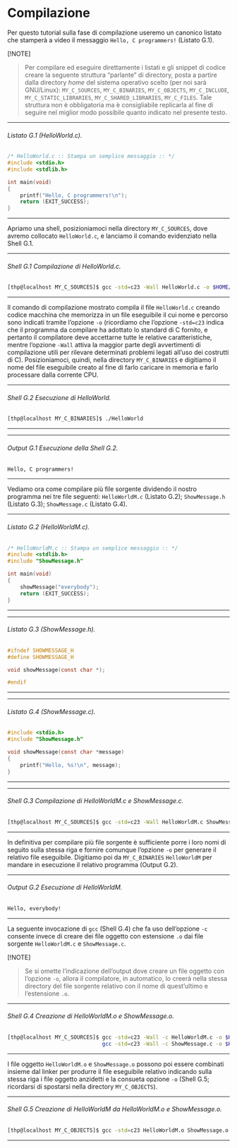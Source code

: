 # Compilazione

Per questo tutorial sulla fase di compilazione useremo un canonico listato che stamperà a video il messaggio `Hello, C programmers!` (Listato G.1).

[!NOTE]
>Per compilare ed eseguire direttamente i listati e gli snippet di codice creare la seguente struttura “parlante” di directory, posta a partire dalla directory *home* del sistema operativo scelto (per noi sarà GNU/Linux): `MY_C_SOURCES`, `MY_C_BINARIES`, `MY_C_OBJECTS`, `MY_C_INCLUDE`, `MY_C_STATIC_LIBRARIES`, `MY_C_SHARED_LIBRARIES`, `MY_C_FILES`. Tale struttura non è obbligatoria ma è consigliabile replicarla al fine di seguire nel miglior modo possibile quanto indicato nel presente testo.

---

###### Listato G.1 (HelloWorld.c).

```c
/* HelloWorld.c :: Stampa un semplice messaggio :: */ 
#include <stdio.h>
#include <stdlib.h>

int main(void)
{
    printf("Hello, C programmers!\n");
    return (EXIT_SUCCESS);
}
```

---

Apriamo una shell, posizioniamoci nella directory `MY_C_SOURCES`, dove avremo collocato `HelloWorld.c`, e lanciamo il comando evidenziato nella Shell G.1.

---

###### Shell G.1 Compilazione di HelloWorld.c.

```bash
[thp@localhost MY_C_SOURCES]$ gcc -std=c23 -Wall HelloWorld.c -o $HOME/MY_C_BINARIES/HelloWorld
```

---

Il comando di compilazione mostrato compila il file `HelloWorld.c` creando codice macchina che memorizza in un file eseguibile il cui nome e percorso sono indicati tramite l’opzione `-o` (ricordiamo che l’opzione `-std=c23` indica che il programma da compilare ha adottato lo standard di C fornito, e pertanto il compilatore deve accettarne tutte le relative caratteristiche, mentre l’opzione `-Wall` attiva la maggior parte degli avvertimenti di compilazione utili per rilevare determinati problemi legati all’uso dei costrutti di C).
Posizioniamoci, quindi, nella directory `MY_C_BINARIES` e digitiamo il nome del file eseguibile creato al fine di farlo caricare in memoria e farlo processare dalla corrente CPU.

---

###### Shell G.2 Esecuzione di HelloWorld.

```bash
[thp@localhost MY_C_BINARIES]$ ./HelloWorld
```

---

---

###### Output G.1 Esecuzione della Shell G.2.

```bash
Hello, C programmers!
```

---

Vediamo ora come compilare più file sorgente dividendo il nostro programma nei tre file seguenti: `HelloWorldM.c` (Listato G.2); `ShowMessage.h` (Listato G.3); `ShowMessage.c` (Listato G.4).

---

###### Listato G.2 (HelloWorldM.c).

```c
/* HelloWorldM.c :: Stampa un semplice messaggio :: */
#include <stdlib.h>
#include "ShowMessage.h"

int main(void)
{
    showMessage("everybody");
    return (EXIT_SUCCESS);
}
```

---

---

###### Listato G.3 (ShowMessage.h).

```c
#ifndef SHOWMESSAGE_H
#define SHOWMESSAGE_H

void showMessage(const char *);

#endif
```

---

---

###### Listato G.4 (ShowMessage.c).

```c
#include <stdio.h>
#include "ShowMessage.h"

void showMessage(const char *message)
{
    printf("Hello, %s!\n", message);
}
```

---

---

###### Shell G.3 Compilazione di HelloWorldM.c e ShowMessage.c.

```bash
[thp@localhost MY_C_SOURCES]$ gcc -std=c23 -Wall HelloWorldM.c ShowMessage.c -o $HOME/MY_C_BINARIES/HelloWorldM
```

---

In definitiva per compilare più file sorgente è sufficiente porre i loro nomi di seguito sulla stessa riga e fornire comunque l’opzione `-o` per generare il relativo file eseguibile.
Digitiamo poi da `MY_C_BINARIES` `HelloWorldM` per mandare in esecuzione il relativo programma (Output G.2).

---

###### Output G.2 Esecuzione di HelloWorldM.

```bash
Hello, everybody!
```

---

La seguente invocazione di `gcc` (Shell G.4) che fa uso dell’opzione `-c` consente invece di creare dei file oggetto con estensione `.o` dai file sorgente `HelloWorldM.c` e `ShowMessage.c`.

[!NOTE]
>Se si omette l’indicazione dell’output dove creare un file oggetto con l’opzione `-o`, allora il compilatore, in automatico, lo creerà nella stessa directory del file sorgente relativo con il nome di quest’ultimo e l’estensione `.o`.

---

###### Shell G.4 Creazione di HelloWorldM.o e ShowMessage.o.

```bash
[thp@localhost MY_C_SOURCES]$ gcc -std=c23 -Wall -c HelloWorldM.c -o $HOME/MY_C_OBJECTS/HelloWorldM.o &&
                              gcc -std=c23 -Wall -c ShowMessage.c -o $HOME/MY_C_OBJECTS/ShowMessage.o
```

---

I file oggetto `HelloWorldM.o` e `ShowMessage.o` possono poi essere combinati insieme dal linker per produrre il file eseguibile relativo indicando sulla stessa riga i file oggetto anzidetti e la consueta opzione `-o` (Shell G.5; ricordarsi di spostarsi nella directory `MY_C_OBJECTS`).

---

###### Shell G.5 Creazione di HelloWorldM da HelloWorldM.o e ShowMessage.o.

```bash
[thp@localhost MY_C_OBJECTS]$ gcc -std=c23 HelloWorldM.o ShowMessage.o -o $HOME/MY_C_BINARIES/HelloWorldM
```

---

